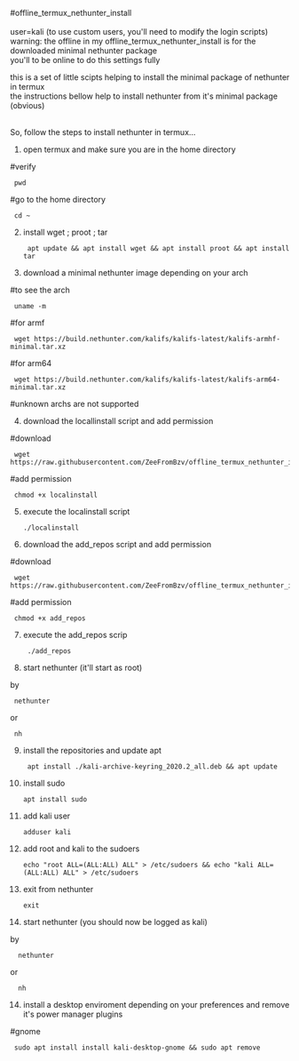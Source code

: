 #offline_termux_nethunter_install<br><br>
user=kali (to use custom users, you'll need to modify the login scripts)<br>
warning: the offline in my offline_termux_nethunter_install is for
the downloaded minimal nethunter package<br> you'll to be online to do this settings fully


this is a set of little scipts helping to install the minimal package of nethunter in termux<br>
the instructions bellow help to install nethunter from it's minimal package (obvious)<br><br>

So, follow the steps to install nethunter in termux...

1) open termux and make sure you are in the home directory

  #verify

     pwd

  #go to the home directory

     cd ~

2) install wget ; proot ; tar


        apt update && apt install wget && apt install proot && apt install tar


3) download a minimal nethunter image depending on your arch

  #to see the arch

     uname -m

  #for armf

     wget https://build.nethunter.com/kalifs/kalifs-latest/kalifs-armhf-minimal.tar.xz
  
  #for arm64

     wget https://build.nethunter.com/kalifs/kalifs-latest/kalifs-arm64-minimal.tar.xz

  #unknown archs are not supported

4) download the locallinstall script and add permission

  #download

     wget https://raw.githubusercontent.com/ZeeFromBzv/offline_termux_nethunter_install/main/localinstall
  
  #add permission

     chmod +x localinstall

5) execute the localinstall script

       ./localinstall

6) download the add_repos script and add permission

  #download

     wget https://raw.githubusercontent.com/ZeeFromBzv/offline_termux_nethunter_install/main/add_repos

  #add permission

     chmod +x add_repos

7) execute the add_repos scrip

        ./add_repos

8) start nethunter (it'll start as root)

by

     nethunter

or

     nh

9) install the repositories and update apt

        apt install ./kali-archive-keyring_2020.2_all.deb && apt update

10) install sudo

        apt install sudo

11) add kali user

        adduser kali

11) add root and kali to the sudoers

        echo "root ALL=(ALL:ALL) ALL" > /etc/sudoers && echo "kali ALL=(ALL:ALL) ALL" > /etc/sudoers

12) exit from nethunter

        exit

13) start nethunter (you should now be logged as kali)

by        

      nethunter

or

      nh

14) install a desktop enviroment depending on your preferences and remove it's power manager plugins

#gnome

     sudo apt install install kali-desktop-gnome && sudo apt remove
